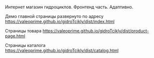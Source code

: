 Интернет магазин гидроциклов. Фронтенд часть. Адаптивно.

Демо главной страницы развернуто по адресу https://valeoprime.github.io/gidroTcikly/dist/index.html

Страницы товара https://valeoprime.github.io/gidroTcikly/dist/product-page.html

Страницы каталога https://valeoprime.github.io/gidroTcikly/dist/catalog.html
